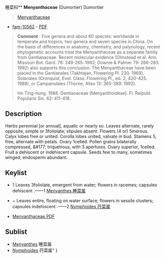睡菜科** **Menyanthaceae** (Dumortier) Dumortier

> [Menyanthaceae](http://www.iplant.cn/info/Menyanthaceae?t=foc)
* [fam-10562](http://www.iplant.cn/foc/fam/10562) - [PDF](http://www.iplant.cn/foc/pdf/Menyanthaceae.pdf)


> **Comment** : 
> Five genera and about 60 species: worldwide in temperate and tropics; two genera and seven species in China.
> On the basis of differences in anatomy, chemistry, and palynology, recent phylogenetic accounts treat the Menyanthaceae as a separate family from Gentianaceae. Recent molecular evidence (Olmstead et al. Ann. Missouri Bot. Gard. 79: 249-265. 1992; Downie & Palmer 79: 266-283. 1992) also supports this conclusion. The Menyanthaceae have been placed in the Gentianales (Takhtajan, Flowering Pl. 230. 1969), Solanales (Cronquist, Evol. Class. Flowering Pl., ed. 2, 420-425. 1988), or Campanulales (Thorne, Aliso 13: 365-389. 1992). 
> 
> Ho Ting-nung. 1988. Gentianaceae [Menyanthoideae]. Fl. Reipubl. Popularis Sin. 62: 411-418.

## Description

Herbs perennial [or annual], aquatic or nearly so. Leaves alternate, rarely opposite, simple or 3foliolate; stipules absent. Flowers (4 or) 5merous. Calyx lobes free or united. Corolla lobes united, valvate in bud. Stamens 5, free, alternate with petals. Ovary 1celled. Pollen grains bilaterally compressed, &amp;#177; triquetrous, with 3 apertures. Ovary superior, 1celled. Fruit a dehiscent or indehiscent capsule. Seeds few to many, sometimes winged; endosperm abundant.


## Keylist

* 1 Leaves 3foliolate, emergent from water; flowers in racemes; capsules dehiscent .——1  [Menyanthes 睡菜属](http://www.iplant.cn/info/Menyanthes?t=foc)
* ~ Leaves entire, floating on water surface; flowers in sessile clusters; capsules indehiscent .——2  [Nymphoides 荇菜属](http://www.iplant.cn/info/Nymphoides?t=foc)


* [Menyanthaceae.PDF](http://www.iplant.cn/foc/pdf/Menyanthaceae.pdf)

## Sublist

* [Menyanthes](http://www.iplant.cn/info/Menyanthes?t=foc)
 睡菜属
* [Nymphoides](http://www.iplant.cn/info/Nymphoides?t=foc) 荇菜属"
}